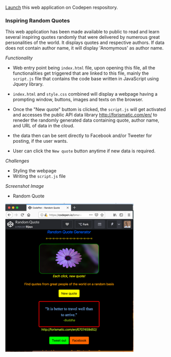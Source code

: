 <a href="https://codepen.io/bmanandhar/full/wyKJrY">Launch</a> this web application on Codepen respository.

### Inspiring Random Quotes 

This web application has been made available to public to read and learn several inspiring quotes randomly that were delivered by numerous great personalities of the world. It displays quotes and respective authors. If data does not contain author name, it will display 'Anomymous' as author name. 

*Functionality*

* Web entry point being `index.html` file, upon opening this file, all the functionalities get triggered that are linked to this file, mainly the `script.js` file that contains the code base written in JavaScript using Jquery library.

* `index.html` and `style.css` combined will display a webpage having a prompting window, buttons, images and texts on the browser. 

* Once the "New quote" buttom is clicked, the `script.js` will get activated and accesses the public API data library <a href="http://forismatic.com/en/">http://forismatic.com/en/</a> to reneder the randomly generated data containing quote, author name, and URL of data in the cloud.

* the data then can be sent directly to Facebook and/or Tweeter for posting, if the user wants. 

* User can click the `New quote` button anytime if new data is required.

*Challenges*

* Styling the webpage
* Writing the `script.js` file

*Screenshot Image*

* Random Quote

<img src="random_quote.png" width=400>
<!--
https://codepen.io/bmanandhar/pen/wyKJrY
https://codepen.io/bmanandhar/full/wyKJrY
-->

